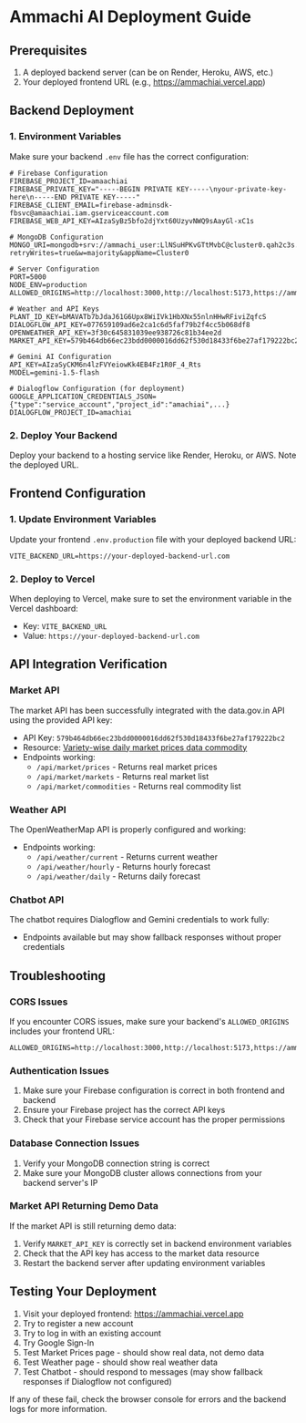 # Ammachi AI Deployment Guide

## Prerequisites
1. A deployed backend server (can be on Render, Heroku, AWS, etc.)
2. Your deployed frontend URL (e.g., https://ammachiai.vercel.app)

## Backend Deployment

### 1. Environment Variables
Make sure your backend `.env` file has the correct configuration:

```
# Firebase Configuration
FIREBASE_PROJECT_ID=amaachiai
FIREBASE_PRIVATE_KEY="-----BEGIN PRIVATE KEY-----\nyour-private-key-here\n-----END PRIVATE KEY-----"
FIREBASE_CLIENT_EMAIL=firebase-adminsdk-fbsvc@amaachiai.iam.gserviceaccount.com
FIREBASE_WEB_API_KEY=AIzaSyBz5bfo2djYxt60UzyvNWQ9sAayGl-xC1s

# MongoDB Configuration
MONGO_URI=mongodb+srv://ammachi_user:LlNSuHPKvGTtMvbC@cluster0.qah2c3s.mongodb.net/ammachi_ai?retryWrites=true&w=majority&appName=Cluster0

# Server Configuration
PORT=5000
NODE_ENV=production
ALLOWED_ORIGINS=http://localhost:3000,http://localhost:5173,https://ammachiai.vercel.app

# Weather and API Keys
PLANT_ID_KEY=bMAVATb7bJdaJ61G6Upx8WiIVk1HbXNx55nlnHHwRFiviZqfcS
DIALOGFLOW_API_KEY=077659109ad6e2ca1c6d5faf79b2f4cc5b068df8
OPENWEATHER_API_KEY=3f30c645831039ee938726c81b34ee2d
MARKET_API_KEY=579b464db66ec23bdd0000016dd62f530d18433f6be27af179222bc2

# Gemini AI Configuration
API_KEY=AIzaSyCKM6n4lzFVYeiowKk4EB4Fz1R0F_4_Rts
MODEL=gemini-1.5-flash

# Dialogflow Configuration (for deployment)
GOOGLE_APPLICATION_CREDENTIALS_JSON={"type":"service_account","project_id":"amachiai",...}
DIALOGFLOW_PROJECT_ID=amachiai
```

### 2. Deploy Your Backend
Deploy your backend to a hosting service like Render, Heroku, or AWS. Note the deployed URL.

## Frontend Configuration

### 1. Update Environment Variables
Update your frontend `.env.production` file with your deployed backend URL:

```
VITE_BACKEND_URL=https://your-deployed-backend-url.com
```

### 2. Deploy to Vercel
When deploying to Vercel, make sure to set the environment variable in the Vercel dashboard:
- Key: `VITE_BACKEND_URL`
- Value: `https://your-deployed-backend-url.com`

## API Integration Verification

### Market API
The market API has been successfully integrated with the data.gov.in API using the provided API key:
- API Key: `579b464db66ec23bdd0000016dd62f530d18433f6be27af179222bc2`
- Resource: [Variety-wise daily market prices data commodity](https://www.data.gov.in/resource/variety-wise-daily-market-prices-data-commodity)
- Endpoints working:
  - `/api/market/prices` - Returns real market prices
  - `/api/market/markets` - Returns real market list
  - `/api/market/commodities` - Returns real commodity list

### Weather API
The OpenWeatherMap API is properly configured and working:
- Endpoints working:
  - `/api/weather/current` - Returns current weather
  - `/api/weather/hourly` - Returns hourly forecast
  - `/api/weather/daily` - Returns daily forecast

### Chatbot API
The chatbot requires Dialogflow and Gemini credentials to work fully:
- Endpoints available but may show fallback responses without proper credentials

## Troubleshooting

### CORS Issues
If you encounter CORS issues, make sure your backend's `ALLOWED_ORIGINS` includes your frontend URL:
```
ALLOWED_ORIGINS=http://localhost:3000,http://localhost:5173,https://ammachiai.vercel.app
```

### Authentication Issues
1. Make sure your Firebase configuration is correct in both frontend and backend
2. Ensure your Firebase project has the correct API keys
3. Check that your Firebase service account has the proper permissions

### Database Connection Issues
1. Verify your MongoDB connection string is correct
2. Make sure your MongoDB cluster allows connections from your backend server's IP

### Market API Returning Demo Data
If the market API is still returning demo data:
1. Verify `MARKET_API_KEY` is correctly set in backend environment variables
2. Check that the API key has access to the market data resource
3. Restart the backend server after updating environment variables

## Testing Your Deployment

1. Visit your deployed frontend: https://ammachiai.vercel.app
2. Try to register a new account
3. Try to log in with an existing account
4. Try Google Sign-In
5. Test Market Prices page - should show real data, not demo data
6. Test Weather page - should show real weather data
7. Test Chatbot - should respond to messages (may show fallback responses if Dialogflow not configured)

If any of these fail, check the browser console for errors and the backend logs for more information.